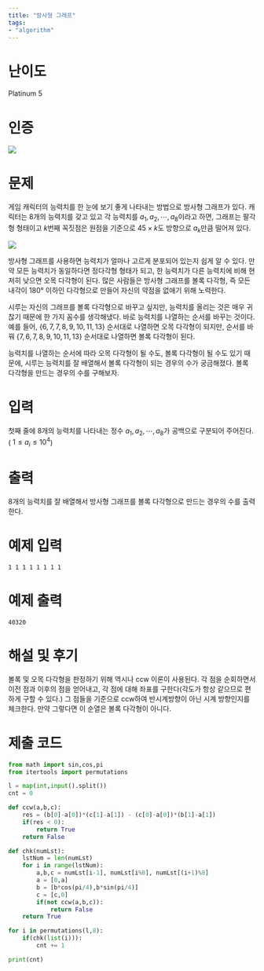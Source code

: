 ```yaml
---
title: "방사형 그래프"
tags:
- "algorithm"
---
```


# 난이도
Platinum 5

# 인증
![](https://bmchun00.github.io/assets/algo/week3-5.png)

# 문제
게임 캐릭터의 능력치를 한 눈에 보기 좋게 나타내는 방법으로 방사형 그래프가 있다. 캐릭터는 8개의 능력치를 갖고 있고 각 능력치를 
$a_1, a_2, \cdots, a_8$이라고 하면, 그래프는 팔각형 형태이고 
$k$번째 꼭짓점은 원점을 기준으로 
$45\times k$도 방향으로 
$a_k$만큼 떨어져 있다.

![](https://upload.acmicpc.net/43d13e2d-6736-49e1-a0ef-d3a079ca7b49/-/preview/)

방사형 그래프를 사용하면 능력치가 얼마나 고르게 분포되어 있는지 쉽게 알 수 있다. 만약 모든 능력치가 동일하다면 정다각형 형태가 되고, 한 능력치가 다른 능력치에 비해 현저히 낮으면 오목 다각형이 된다. 많은 사람들은 방사형 그래프를 볼록 다각형, 즉 모든 내각이 
$180°$ 이하인 다각형으로 만들어 자신의 약점을 없애기 위해 노력한다.

시루는 자신의 그래프를 볼록 다각형으로 바꾸고 싶지만, 능력치를 올리는 것은 매우 귀찮기 때문에 한 가지 꼼수를 생각해냈다. 바로 능력치를 나열하는 순서를 바꾸는 것이다. 예를 들어, 
$\lbrace 6,7,7,8,9,10,11,13 \rbrace$ 순서대로 나열하면 오목 다각형이 되지만, 순서를 바꿔 
$\lbrace 7,6,7,8,9,10,11,13 \rbrace$ 순서대로 나열하면 볼록 다각형이 된다.



능력치를 나열하는 순서에 따라 오목 다각형이 될 수도, 볼록 다각형이 될 수도 있기 때문에, 시루는 능력치를 잘 배열해서 볼록 다각형이 되는 경우의 수가 궁금해졌다. 볼록 다각형을 만드는 경우의 수를 구해보자.

# 입력
첫째 줄에 8개의 능력치를 나타내는 정수 
$a_1, a_2, \cdots , a_8$가 공백으로 구분되어 주어진다. (
$1 \leq a_i \leq 10^4$)

# 출력
8개의 능력치를 잘 배열해서 방사형 그래프를 볼록 다각형으로 만드는 경우의 수를 출력한다.

# 예제 입력
```
1 1 1 1 1 1 1 1
```

# 예제 출력
```
40320
```

# 해설 및 후기
볼록 및 오목 다각형을 판정하기 위해 역시나 ccw 이론이 사용된다. 각 점을 순회하면서 이전 점과 이후의 점을 얻어내고, 각 점에 대해 좌표를 구한다(각도가 항상 같으므로 편하게 구할 수 있다.) 그 점들을 기준으로 ccw하여 반시계방향이 아닌 시계 방향인지를 체크한다. 만약 그렇다면 이 순열은 볼록 다각형이 아니다.

# 제출 코드
```py
from math import sin,cos,pi
from itertools import permutations

l = map(int,input().split())
cnt = 0

def ccw(a,b,c):
    res = (b[0]-a[0])*(c[1]-a[1]) - (c[0]-a[0])*(b[1]-a[1])
    if(res < 0):
        return True
    return False

def chk(numLst):
    lstNum = len(numLst)
    for i in range(lstNum):
        a,b,c = numLst[i-1], numLst[i%8], numLst[(i+1)%8]
        a = [0,a]
        b = [b*cos(pi/4),b*sin(pi/4)]
        c = [c,0]
        if(not ccw(a,b,c)):
            return False
    return True

for i in permutations(l,8):
    if(chk(list(i))):
        cnt += 1

print(cnt)
```